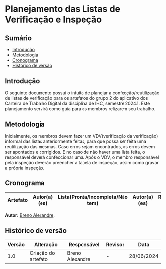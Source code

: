 # Planejamento das Listas de Verificação e Inspeção

## Sumário
* [Introdução](#Introdução)
* [Metodologia](#Metodologia)
* [Cronograma](#Cronograma)
* [Histórico de versão](#Histórico-de-versão)

## Introdução

O seguinte documento possui o intuito de planejar a confecção/reutilização de listas de verificação para os artefatos do grupo 2 do aplicativo dos Carteira de Trabalho Digital da disciplina de IHC, semestre 2024.1. Este planejamento servirá como guia para os membros relizarem seu trabalho.

## Metodologia

Inicialmente, os membros devem fazer um VDV(verificação da verificação) informal das listas anteriormente feitas, para que possa ser feita uma reutilização das mesmas. Caso erros sejam encontrados, os erros devem ser apontados e corrigidos. E no caso de não haver uma lista feita, o responsável deverá confeccionar uma.
Após o VDV, o membro responsável pela inspeção deverão preencher a tabela de inspeção, assim como gravar a própria inspeção.

## Cronograma

| Artefato | Autor(a)(es) | Lista(Pronta/Incompleta/Não tem) | Autor(a)(es) | Responsável pelo VDV | Inspecionador(a) | Prioridade |
| -------- | ------------ | -------------------------------- | ------------ | -------------------- | ---------------- | ---------- |


<b>Autor:</b> <a href="https://github.com/brenoalexandre0">Breno Alexandre</a>.

## Histórico de versão

| Versão | Alteração                           | Responsável     | Revisor         | Data       |
| ------ | ----------------------------------- | --------------- | --------------- | ---------- |
| 1.0    | Criação do artefato                 | Breno Alexandre | -               | 28/06/2024 |
